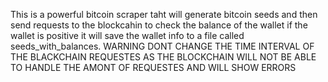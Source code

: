 This is a powerful bitcoin scraper taht will generate bitcoin seeds and then send requests to the blockcahin to check the balance of the wallet if the wallet is positive it will save the wallet info to a file called seeds_with_balances.
WARNING DONT CHANGE THE TIME INTERVAL OF THE BLACKCHAIN REQUESTES AS THE BLOCKCHAIN WILL NOT BE ABLE TO HANDLE THE AMONT OF REQUESTES AND WILL SHOW ERRORS
